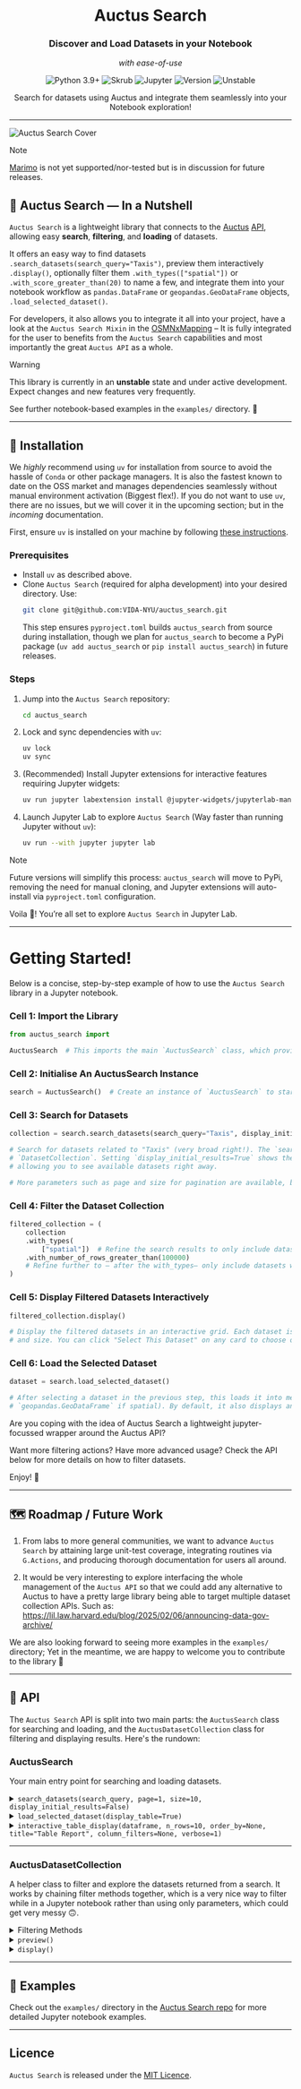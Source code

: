 <div align="center">
   <h1>Auctus Search</h1>
   <h3>Discover and Load Datasets in your Notebook</h3>
    <p><i>with ease-of-use</i></p>
   <p>
      <img src="https://img.shields.io/static/v1?label=Python&message=3.9%2B&color=3776AB&style=for-the-badge&logo=python&logoColor=white" alt="Python 3.9+">
      <img src="https://img.shields.io/badge/Skrub-FF9800?style=for-the-badge&logo=scikit-learn&logoColor=white" alt="Skrub">
      <img src="https://img.shields.io/badge/Jupyter-F37626?style=for-the-badge&logo=jupyter&logoColor=white" alt="Jupyter">
      <img src="https://img.shields.io/badge/Version-0.1.0-red?style=for-the-badge" alt="Version">
      <img src="https://img.shields.io/badge/status-unstable-orange?style=for-the-badge" alt="Unstable">
   </p>
   <p>Search for datasets using Auctus and integrate them seamlessly into your Notebook exploration!</p>
</div>

---

![Auctus Search Cover](public/resources/auctus_search_main_cover.png)

> [!NOTE]
> [Marimo](https://github.com/marimo-team/marimo) is not yet supported/nor-tested but is in discussion for future
> releases.

## 🌆 Auctus Search –– In a Nutshell

`Auctus Search` is a lightweight library that connects to the
[Auctus](https://github.com/VIDA-NYU/auctus) [API](https://docs.auctus.vida-nyu.org/rest/),
allowing easy **search**, **filtering**, and **loading** of datasets.

It offers an easy way to find datasets `.search_datasets(search_query="Taxis")`, 
preview them interactively `.display()`, optionally filter them `.with_types(["spatial"])` or `.with_score_greater_than(20)` to name a few,
and integrate them into your notebook workflow
as `pandas.DataFrame` or `geopandas.GeoDataFrame` objects, `.load_selected_dataset()`.

For developers, it also allows you to integrate it all into your project, have a look at the `Auctus Search Mixin`
in the [OSMNxMapping](https://github.com/VIDA-NYU/OSMNXMapping) – It is fully integrated for the user to benefits from
the `Auctus Search` capabilities and most importantly the great `Auctus API` as a whole.

> [!WARNING]
> This library is currently in an **unstable** state and under active development.
> Expect changes and new features very frequently.


See further notebook-based examples in the `examples/` directory. 📓

---

## 🥐 Installation

We *highly* recommend using `uv` for installation from source to avoid the hassle of `Conda` or other package managers.
It is also the fastest known to date on the OSS market and manages dependencies seamlessly without manual environment
activation (Biggest flex!). If you do not want to use `uv`, there are no issues, but we will cover it in the upcoming
section; but in the *incoming* documentation.

First, ensure `uv` is installed on your machine by
following [these instructions](https://docs.astral.sh/uv/getting-started/installation/).

### Prerequisites

- Install `uv` as described above.
- Clone `Auctus Search` (required for alpha development) into your desired directory. Use:
  ```bash
  git clone git@github.com:VIDA-NYU/auctus_search.git
  ```
  This step ensures `pyproject.toml` builds `auctus_search` from source during installation, though we plan for
  `auctus_search` to become a PyPi package (`uv add auctus_search` or `pip install auctus_search`) in future releases.

### Steps

1. Jump into the `Auctus Search` repository:
   ```bash
   cd auctus_search
   ```
2. Lock and sync dependencies with `uv`:
   ```bash
   uv lock
   uv sync
   ```
3. (Recommended) Install Jupyter extensions for interactive features requiring Jupyter widgets:
   ```bash
   uv run jupyter labextension install @jupyter-widgets/jupyterlab-manager
   ```
4. Launch Jupyter Lab to explore `Auctus Search` (Way faster than running Jupyter without `uv`):
   ```bash
   uv run --with jupyter jupyter lab
   ```

> [!NOTE]  
> Future versions will simplify this process: `auctus_search` will move to PyPi, removing the need for manual cloning,
> and Jupyter extensions will auto-install via `pyproject.toml` configuration.

Voila 🥐! You’re all set to explore `Auctus Search` in Jupyter Lab.

---

# Getting Started!

Below is a concise, step-by-step example of how to use the `Auctus Search` library in a Jupyter notebook.

### **Cell 1: Import the Library**

```python
from auctus_search import

AuctusSearch  # This imports the main `AuctusSearch` class, which provides all the functionality we'll use.
```

### **Cell 2: Initialise An AuctusSearch Instance**

```python
search = AuctusSearch()  # Create an instance of `AuctusSearch` to start searching for datasets. This object will handle all interactions with the Auctus API and dataset management.
```

### **Cell 3: Search for Datasets**

```python
collection = search.search_datasets(search_query="Taxis", display_initial_results=True)

# Search for datasets related to "Taxis" (very broad right!). The `search_datasets` method queries the Auctus API and returns a
# `DatasetCollection`. Setting `display_initial_results=True` shows the initial results interactively in the notebook,
# allowing you to see available datasets right away.

# More parameters such as page and size for pagination are available, but we'll stick to the defaults for now. Readers are instructed to check the API below for more details.
```

### **Cell 4: Filter the Dataset Collection**

```python
filtered_collection = (
    collection
    .with_types(
        ["spatial"])  # Refine the search results to only include datasets that at least have a spatial component.
    .with_number_of_rows_greater_than(100000)
    # Refine further to – after the with_types– only include datasets with more than 100,000 rows.
)
```

### **Cell 5: Display Filtered Datasets Interactively**

```python
filtered_collection.display()

# Display the filtered datasets in an interactive grid. Each dataset is shown as a card with details like name, source,
# and size. You can click "Select This Dataset" on any card to choose one for further use.
```

### **Cell 6: Load the Selected Dataset**

```python
dataset = search.load_selected_dataset()

# After selecting a dataset in the previous step, this loads it into memory as a `pandas.DataFrame` (or
# `geopandas.GeoDataFrame` if spatial). By default, it also displays an interactive table preview of the dataset.
```

Are you coping with the idea of Auctus Search a lightweight jupyter-focussed wrapper around the Auctus API?

Want more filtering actions? Have more advanced usage? Check the API below for more details on how to filter datasets.

Enjoy! 🥐

---

## 🗺️ Roadmap / Future Work

1) From labs to more general communities, we want to advance `Auctus Search` by attaining large unit-test coverage,
   integrating routines via `G.Actions`, and producing thorough documentation for users all around.

2) It would be very interesting to explore interfacing the whole management of the `Auctus API` so that we could add any alternative to
   Auctus to have a pretty large library being able to target multiple dataset collection APIs. Such as: https://lil.law.harvard.edu/blog/2025/02/06/announcing-data-gov-archive/

We are also looking forward to seeing more examples in the `examples/` directory; Yet in the meantime,
we are happy to welcome you to contribute to the library 🎄

---

## 🌁 API

The `Auctus Search` API is split into two main parts: the `AuctusSearch` class for searching and loading, and the
`AuctusDatasetCollection` class for filtering and displaying results. Here's the rundown:

### AuctusSearch

Your main entry point for searching and loading datasets.

<details>
<summary><code>search_datasets(search_query, page=1, size=10, display_initial_results=False)</code></summary>

- **Purpose**: Searches the Auctus API for datasets matching your query.
- **Parameters**:
    - `search_query` (str or list): Search term(s) (e.g., "Taxis" or ["Taxis", "NYC"] –– Could be "Taxis NYC" too).
    - `page` (int, default=1): Page number of results. It is used for pagination. It also depends on the number of
      results per page and parameter `size`. If you put a high number into `size`, you will have fewer pages, and
      vice-versa, if you have a low number in `size`, you will have more pages.
    - `size` (int, default=10): Number of results per page.
    - `display_initial_results` (bool, default=False): If True, shows initial results in a Jupyter notebook cell.
- **Returns**: An `AuctusDatasetCollection` object containing the search results.
- **Example**:
  ```python
  from auctus_search import AuctusSearch
  search = AuctusSearch()
  collection = search.search_datasets(search_query="Taxis", page=1, size=100)  # This will show all Taxis data Auctus has without pagination but could take more time / while having a long scroll. If you do not like that, lower the number and play with the page parameter.
  ```

</details>

<details>
<summary><code>load_selected_dataset(display_table=True)</code></summary>

- **Purpose**: Downloads and loads the dataset you selected from the collection (i.e., after having clicked on
  `Select This Dataset`).
- **Parameters**:
    - `display_table` (bool, default=True): If True, shows a preview table using `Skrub`.
- **Returns**: A `pandas.DataFrame` or `geopandas.GeoDataFrame` (currently supports CSV; more formats coming soon!).
- **Raises**: `ValueError` if no dataset is selected.
- **Example**:
  ```python
  dataset = search.load_selected_dataset()  # Make sure to have selected a dataset before running this line otherwise it'll simply raise a ValueError.
  ```

</details>

<details>
<summary><code>interactive_table_display(dataframe, n_rows=10, order_by=None, title="Table Report", column_filters=None, verbose=1)</code></summary>

- **Purpose**: Displays an interactive table of your loaded dataset in Jupyter.
- **Parameters**:
    - `dataframe` (pandas.DataFrame or geopandas.GeoDataFrame): The dataset to display.
    - `n_rows` (int, default=10): Number of rows to show.
    - `order_by` (str or list, optional): Column(s) to sort by.
    - `title` (str, optional): Table title.
    - `column_filters` (dict, optional): Filters for columns (e.g., `{"city": {"eq": "NYC"}}`).
    - `verbose` (int, default=1): Verbosity level.
- **Returns**: Displays the table (no return value).
- **Example**:
  ```python
  search.interactive_table_display(dataset, n_rows=5, title="Taxis Data")
  ```

</details>

---

### AuctusDatasetCollection

A helper class to filter and explore the datasets returned from a search. It works by chaining filter methods together,
which is a very nice way to filter while in a Jupyter notebook rather than using only parameters, which could get very
messy 🙃.

<details>
<summary>Filtering Methods</summary>

- **`with_types(types)`**
    - **Purpose**: Filters datasets by dataset types. Available types are "spatial", "temporal", "numerical", "
      categorical".
    - **Parameters**:
        - `types` (list): List of desired types, e.g., `["spatial", "temporal"]`.
    - **Returns**: A new `AuctusDatasetCollection`.
    - **Example**:
      ```python
      filtered = collection.with_types(["spatial"])
      ```

- **`with_number_of_rows_greater_than(min_rows)`**
    - **Purpose**: Keeps datasets with more than `min_rows` rows.
    - **Parameters**:
        - `min_rows` (int): Minimum number of rows.
    - **Returns**: A new `AuctusDatasetCollection`.
    - **Example**:
      ```python
      filtered = collection.with_number_of_rows_greater_than(500)
      ```

- **`with_number_of_rows_less_than(max_rows)`**
    - **Purpose**: Keeps datasets with fewer than `max_rows` rows.
    - **Parameters**:
        - `max_rows` (int): Maximum number of rows.
    - **Returns**: A new `AuctusDatasetCollection`.

- **`with_number_of_rows_between(min_rows, max_rows)`**
    - **Purpose**: Filters datasets with rows between `min_rows` and `max_rows`.
    - **Parameters**:
        - `min_rows` (int): Minimum number of rows.
        - `max_rows` (int): Maximum number of rows.
    - **Returns**: A new `AuctusDatasetCollection`.

- **`with_number_of_columns_greater_than(min_columns)`**
    - **Purpose**: Keeps datasets with more than `min_columns` columns.
    - **Parameters**:
        - `min_columns` (int): Minimum number of columns.
    - **Returns**: A new `AuctusDatasetCollection`.

- **`with_number_of_columns_less_than(max_columns)`**
    - **Purpose**: Keeps datasets with fewer than `max_columns` columns.
    - **Parameters**:
        - `max_columns` (int): Maximum number of columns.
    - **Returns**: A new `AuctusDatasetCollection`.

- **`with_number_of_columns_between(min_columns, max_columns)`**
    - **Purpose**: Filters datasets with columns between `min_columns` and `max_columns`.
    - **Parameters**:
        - `min_columns` (int): Minimum number of columns.
        - `max_columns` (int): Maximum number of columns.
    - **Returns**: A new `AuctusDatasetCollection`.

- **`with_score_greater_than(min_score)`**
    - **Purpose**: Keeps datasets with a relevancy score above `min_score`.
    - **Parameters**:
        - `min_score` (int or float): Minimum score.
    - **Returns**: A new `AuctusDatasetCollection`.
    - **Example**:
      ```python
      filtered = collection.with_score_greater_than(20)
      ```

- **`with_score_less_than(max_score)`**
    - **Purpose**: Keeps datasets with a score below `max_score`. There is not much value to this method as the score is
      a relevancy score, and higher is better; yet it offers flexibility.
    - **Parameters**:
        - `max_score` (int or float): Maximum score.
    - **Returns**: A new `AuctusDatasetCollection`.

- **`with_score_between(min_score, max_score)`**
    - **Purpose**: Filters datasets with scores between `min_score` and `max_score`.
    - **Parameters**:
        - `min_score` (int or float): Minimum score.
        - `max_score` (int or float): Maximum score.
    - **Returns**: A new `AuctusDatasetCollection`.

</details>

<details>
<summary><code>preview()</code></summary>

- **Purpose**: Prints a summary of the dataset collection (search query, filters, and count).
- **Returns**: None (prints to console).
- **Example**:
  ```python
  filtered.preview()
  ```

</details>

<details>
<summary><code>display()</code></summary>

- **Purpose**: Shows an interactive grid of dataset cards in Jupyter for you to select one.
- **Returns**: None (displays in notebook).
- **Example**:
  ```python
  filtered.display()
  ```

</details>


---

## 📓 Examples

Check out the `examples/` directory in the [Auctus Search repo](https://github.com/VIDA-NYU/auctus_search) for more
detailed Jupyter notebook examples.

---

## Licence

`Auctus Search` is released under the [MIT Licence](./LICENCE).
